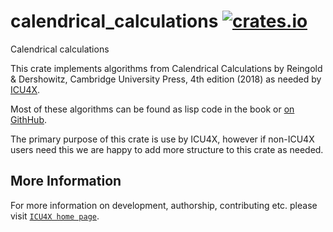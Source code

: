 # calendrical_calculations [![crates.io](https://img.shields.io/crates/v/calendrical_calculations)](https://crates.io/crates/calendrical_calculations)

<!-- cargo-rdme start -->

Calendrical calculations

This crate implements algorithms from
Calendrical Calculations by Reingold & Dershowitz, Cambridge University Press, 4th edition (2018)
as needed by [ICU4X](https://github.com/unicode-org/icu4x).

Most of these algorithms can be found as lisp code in the book or
[on GithHub](https://github.com/EdReingold/calendar-code2/blob/main/calendar.l).

The primary purpose of this crate is use by ICU4X, however if non-ICU4X users need this we are happy
to add more structure to this crate as needed.

<!-- cargo-rdme end -->

## More Information

For more information on development, authorship, contributing etc. please visit [`ICU4X home page`](https://github.com/unicode-org/icu4x).
